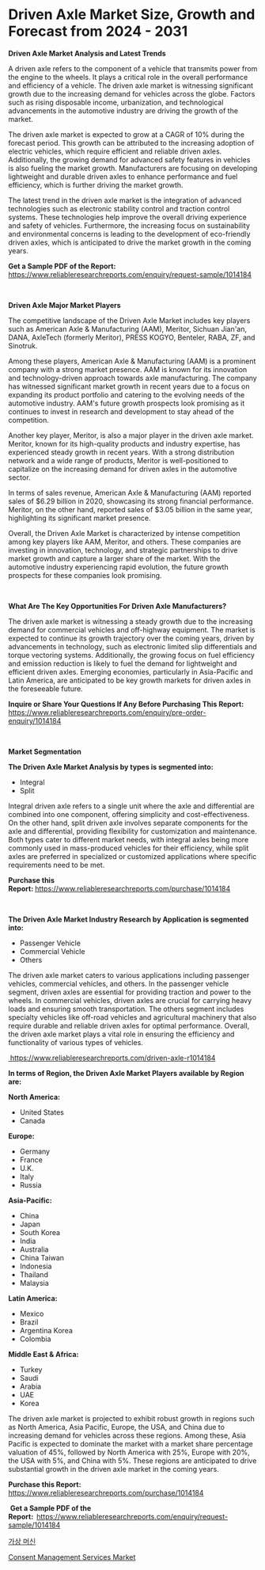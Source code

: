 <p><h1>Driven Axle Market Size, Growth and Forecast from 2024 - 2031</h1></p><p><strong>Driven Axle Market Analysis and Latest Trends</strong></p>
<p><p>A driven axle refers to the component of a vehicle that transmits power from the engine to the wheels. It plays a critical role in the overall performance and efficiency of a vehicle. The driven axle market is witnessing significant growth due to the increasing demand for vehicles across the globe. Factors such as rising disposable income, urbanization, and technological advancements in the automotive industry are driving the growth of the market.</p><p>The driven axle market is expected to grow at a CAGR of 10% during the forecast period. This growth can be attributed to the increasing adoption of electric vehicles, which require efficient and reliable driven axles. Additionally, the growing demand for advanced safety features in vehicles is also fueling the market growth. Manufacturers are focusing on developing lightweight and durable driven axles to enhance performance and fuel efficiency, which is further driving the market growth.</p><p>The latest trend in the driven axle market is the integration of advanced technologies such as electronic stability control and traction control systems. These technologies help improve the overall driving experience and safety of vehicles. Furthermore, the increasing focus on sustainability and environmental concerns is leading to the development of eco-friendly driven axles, which is anticipated to drive the market growth in the coming years.</p></p>
<p><strong>Get a Sample PDF of the Report:&nbsp;</strong> <a href="https://www.reliableresearchreports.com/enquiry/request-sample/1014184">https://www.reliableresearchreports.com/enquiry/request-sample/1014184</a></p>
<p>&nbsp;</p>
<p><strong>Driven Axle Major Market Players</strong></p>
<p><p>The competitive landscape of the Driven Axle Market includes key players such as American Axle & Manufacturing (AAM), Meritor, Sichuan Jian'an, DANA, AxleTech (formerly Meritor), PRESS KOGYO, Benteler, RABA, ZF, and Sinotruk. </p><p>Among these players, American Axle & Manufacturing (AAM) is a prominent company with a strong market presence. AAM is known for its innovation and technology-driven approach towards axle manufacturing. The company has witnessed significant market growth in recent years due to a focus on expanding its product portfolio and catering to the evolving needs of the automotive industry. AAM's future growth prospects look promising as it continues to invest in research and development to stay ahead of the competition.</p><p>Another key player, Meritor, is also a major player in the driven axle market. Meritor, known for its high-quality products and industry expertise, has experienced steady growth in recent years. With a strong distribution network and a wide range of products, Meritor is well-positioned to capitalize on the increasing demand for driven axles in the automotive sector.</p><p>In terms of sales revenue, American Axle & Manufacturing (AAM) reported sales of $6.29 billion in 2020, showcasing its strong financial performance. Meritor, on the other hand, reported sales of $3.05 billion in the same year, highlighting its significant market presence.</p><p>Overall, the Driven Axle Market is characterized by intense competition among key players like AAM, Meritor, and others. These companies are investing in innovation, technology, and strategic partnerships to drive market growth and capture a larger share of the market. With the automotive industry experiencing rapid evolution, the future growth prospects for these companies look promising.</p></p>
<p>&nbsp;</p>
<p><strong>What Are The Key Opportunities For Driven Axle Manufacturers?</strong></p>
<p><p>The driven axle market is witnessing a steady growth due to the increasing demand for commercial vehicles and off-highway equipment. The market is expected to continue its growth trajectory over the coming years, driven by advancements in technology, such as electronic limited slip differentials and torque vectoring systems. Additionally, the growing focus on fuel efficiency and emission reduction is likely to fuel the demand for lightweight and efficient driven axles. Emerging economies, particularly in Asia-Pacific and Latin America, are anticipated to be key growth markets for driven axles in the foreseeable future.</p></p>
<p><strong>Inquire or Share Your Questions If Any Before Purchasing This Report:</strong> <a href="https://www.reliableresearchreports.com/enquiry/pre-order-enquiry/1014184">https://www.reliableresearchreports.com/enquiry/pre-order-enquiry/1014184</a></p>
<p>&nbsp;</p>
<p><strong>Market Segmentation</strong></p>
<p><strong>The Driven Axle Market Analysis by types is segmented into:</strong></p>
<p><ul><li>Integral</li><li>Split</li></ul></p>
<p><p>Integral driven axle refers to a single unit where the axle and differential are combined into one component, offering simplicity and cost-effectiveness. On the other hand, split driven axle involves separate components for the axle and differential, providing flexibility for customization and maintenance. Both types cater to different market needs, with integral axles being more commonly used in mass-produced vehicles for their efficiency, while split axles are preferred in specialized or customized applications where specific requirements need to be met.</p></p>
<p><strong>Purchase this Report:&nbsp;</strong><a href="https://www.reliableresearchreports.com/purchase/1014184">https://www.reliableresearchreports.com/purchase/1014184</a></p>
<p>&nbsp;</p>
<p><strong>The Driven Axle Market Industry Research by Application is segmented into:</strong></p>
<p><ul><li>Passenger Vehicle</li><li>Commercial Vehicle</li><li>Others</li></ul></p>
<p><p>The driven axle market caters to various applications including passenger vehicles, commercial vehicles, and others. In the passenger vehicle segment, driven axles are essential for providing traction and power to the wheels. In commercial vehicles, driven axles are crucial for carrying heavy loads and ensuring smooth transportation. The others segment includes specialty vehicles like off-road vehicles and agricultural machinery that also require durable and reliable driven axles for optimal performance. Overall, the driven axle market plays a vital role in ensuring the efficiency and functionality of various types of vehicles.</p></p>
<p><a href="https://www.reliableresearchreports.com/driven-axle-r1014184">&nbsp;https://www.reliableresearchreports.com/driven-axle-r1014184</a></p>
<p><strong>In terms of Region, the Driven Axle Market Players available by Region are:</strong></p>
<p>
    <p> <strong> North America: </strong>
        <ul>
            <li>United States</li>
            <li>Canada</li>
        </ul>
        </p> 
    <p> <strong> Europe: </strong>
        <ul>
            <li>Germany</li>
            <li>France</li>
            <li>U.K.</li>
            <li>Italy</li>
            <li>Russia</li>
        </ul>
        </p> 
    <p> <strong> Asia-Pacific: </strong>
        <ul>
            <li>China</li>
            <li>Japan</li>
            <li>South Korea</li>
            <li>India</li>
            <li>Australia</li>
            <li>China Taiwan</li>
            <li>Indonesia</li>
            <li>Thailand</li>
            <li>Malaysia</li>
        </ul>
        </p> 
    <p> <strong> Latin America: </strong>
        <ul>
            <li>Mexico</li>
            <li>Brazil</li>
            <li>Argentina Korea</li>
            <li>Colombia</li>
        </ul>
        </p> 
    <p> <strong> Middle East & Africa: </strong>
        <ul>
            <li>Turkey</li>
            <li>Saudi</li>
            <li>Arabia</li>
            <li>UAE</li>
            <li>Korea</li>
        </ul>
    </p>
    </p>
<p><p>The driven axle market is projected to exhibit robust growth in regions such as North America, Asia Pacific, Europe, the USA, and China due to increasing demand for vehicles across these regions. Among these, Asia Pacific is expected to dominate the market with a market share percentage valuation of 45%, followed by North America with 25%, Europe with 20%, the USA with 5%, and China with 5%. These regions are anticipated to drive substantial growth in the driven axle market in the coming years.</p></p>
<p><strong>Purchase this Report: </strong><a href="https://www.reliableresearchreports.com/purchase/1014184">https://www.reliableresearchreports.com/purchase/1014184</a></p>
<p>&nbsp;<strong>Get a Sample PDF of the Report:&nbsp;&nbsp;</strong><a href="https://www.reliableresearchreports.com/enquiry/request-sample/1014184">https://www.reliableresearchreports.com/enquiry/request-sample/1014184</a></p>
<p><strong></strong></p>
<p><p><a href="https://github.com/JeromeRtyau89966/Market-Research-Report-List-3/blob/main/136571179414.md">가상 머신</a></p><p><a href="https://github.com/abdelrhmankishk22/Market-Research-Report-List-5/blob/main/consent-management-services-market.md">Consent Management Services Market</a></p></p>